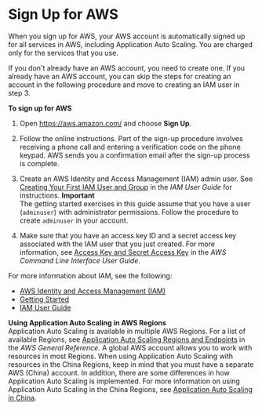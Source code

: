 # Sign Up for AWS<a name="sign-up-for-aws"></a>

When you sign up for AWS, your AWS account is automatically signed up for all services in AWS, including Application Auto Scaling\. You are charged only for the services that you use\. 

If you don't already have an AWS account, you need to create one\. If you already have an AWS account, you can skip the steps for creating an account in the following procedure and move to creating an IAM user in step 3\.<a name="set-up-aws-account"></a>

**To sign up for AWS**

1. Open [https://aws\.amazon\.com/](https://aws.amazon.com/) and choose **Sign Up**\.

1. Follow the online instructions\. Part of the sign\-up procedure involves receiving a phone call and entering a verification code on the phone keypad\. AWS sends you a confirmation email after the sign\-up process is complete\.

1. Create an AWS Identity and Access Management \(IAM\) admin user\. See [Creating Your First IAM User and Group](https://docs.aws.amazon.com/IAM/latest/UserGuide/getting-started_create-admin-group.html) in the *IAM User Guide* for instructions\. 
**Important**  
The getting started exercises in this guide assume that you have a user \(`adminuser`\) with administrator permissions\. Follow the procedure to create `adminuser` in your account\.

1. Make sure that you have an access key ID and a secret access key associated with the IAM user that you just created\. For more information, see [Access Key and Secret Access Key](https://docs.aws.amazon.com/cli/latest/userguide/cli-chap-configure.html#cli-quick-configuration-creds) in the *AWS Command Line Interface User Guide*\.

For more information about IAM, see the following:
+ [AWS Identity and Access Management \(IAM\)](https://aws.amazon.com/iam/)
+ [Getting Started](https://docs.aws.amazon.com/IAM/latest/UserGuide/getting-started.html)
+ [IAM User Guide](https://docs.aws.amazon.com/IAM/latest/UserGuide/)

**Using Application Auto Scaling in AWS Regions**  
Application Auto Scaling is available in multiple AWS Regions\. For a list of available Regions, see [Application Auto Scaling Regions and Endpoints](https://docs.aws.amazon.com/general/latest/gr/as-app.html) in the *AWS General Reference*\. A global AWS account allows you to work with resources in most Regions\. When using Application Auto Scaling with resources in the China Regions, keep in mind that you must have a separate AWS \(China\) account\. In addition, there are some differences in how Application Auto Scaling is implemented\. For more information on using Application Auto Scaling in the China Regions, see [Application Auto Scaling in China](https://docs.amazonaws.cn/en_us/aws/latest/userguide/application-auto-scaling.html)\.